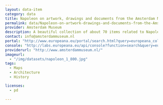 ```yaml
---
layout: data-item
category: data
title: Napoleon on artwork, drawings and documents from the Amsterdam Museum
permalink: data/Napoleon-on-artwork-drawings-and-documents-from-the-Amsterdam-Museum
provider: Amsterdam Museum
description: A beautiful collection of about 70 items related to Napoleon Bonaparte (1769 – 1829).
contact: info@amsterdammuseum.nl
portal: "http://www.europeana.eu/portal/search.html?query=europeana_collectionName:2021608*%20&qf=REUSABILITY:open&qf=TYPE:IMAGE&qf=napoleon" 
console: "http://labs.europeana.eu/api/console?function=search&query=europeana_collectionName:2021608*%20&qf=REUSABILITY:open&qf=TYPE:IMAGE&qf=napoleon"
providerurl: "http://www.amsterdammuseum.nl/"
imageurl: 
  - "/img/datasets/napoleon_1_800.jpg"
tags:
  - Maps
  - Architecture
  - History

licenses:
  - pd  
      
---
```


